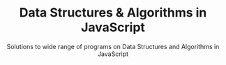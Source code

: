 <div align="center">
  <h1>Data Structures & Algorithms in JavaScript</h1>
  Solutions to wide range of programs on Data Structures and Algorithms in JavaScript
</div>
